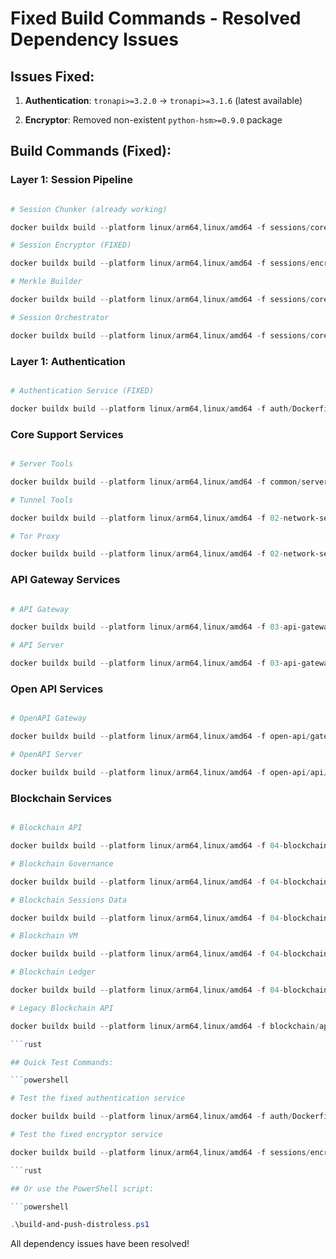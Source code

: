 # Fixed Build Commands - Resolved Dependency Issues

## Issues Fixed:

1. **Authentication**: `tronapi>=3.2.0` → `tronapi>=3.1.6` (latest available)

1. **Encryptor**: Removed non-existent `python-hsm>=0.9.0` package

## Build Commands (Fixed):

### Layer 1: Session Pipeline

```powershell

# Session Chunker (already working)

docker buildx build --platform linux/arm64,linux/amd64 -f sessions/core/Dockerfile.chunker -t pickme/lucid:session-chunker --push .

# Session Encryptor (FIXED)

docker buildx build --platform linux/arm64,linux/amd64 -f sessions/encryption/Dockerfile.encryptor -t pickme/lucid:session-encryptor --push .

# Merkle Builder

docker buildx build --platform linux/arm64,linux/amd64 -f sessions/core/Dockerfile.merkle_builder -t pickme/lucid:merkle-builder --push .

# Session Orchestrator

docker buildx build --platform linux/arm64,linux/amd64 -f sessions/core/Dockerfile.orchestrator -t pickme/lucid:session-orchestrator --push .

```

### Layer 1: Authentication

```powershell

# Authentication Service (FIXED)

docker buildx build --platform linux/arm64,linux/amd64 -f auth/Dockerfile.authentication -t pickme/lucid:authentication --push .

```

### Core Support Services

```powershell

# Server Tools

docker buildx build --platform linux/arm64,linux/amd64 -f common/server-tools/Dockerfile -t pickme/lucid:server-tools --push common/server-tools

# Tunnel Tools

docker buildx build --platform linux/arm64,linux/amd64 -f 02-network-security/tunnels/Dockerfile -t pickme/lucid:tunnel-tools --push 02-network-security/tunnels

# Tor Proxy

docker buildx build --platform linux/arm64,linux/amd64 -f 02-network-security/tor/Dockerfile -t pickme/lucid:tor-proxy --push 02-network-security/tor

```

### API Gateway Services

```powershell

# API Gateway

docker buildx build --platform linux/arm64,linux/amd64 -f 03-api-gateway/gateway/Dockerfile.gateway -t pickme/lucid:api-gateway --push 03-api-gateway/gateway

# API Server

docker buildx build --platform linux/arm64,linux/amd64 -f 03-api-gateway/api/Dockerfile.api -t pickme/lucid:api-server --push 03-api-gateway/api

```

### Open API Services

```powershell

# OpenAPI Gateway

docker buildx build --platform linux/arm64,linux/amd64 -f open-api/gateway/Dockerfile.gateway -t pickme/lucid:openapi-gateway --push open-api/gateway

# OpenAPI Server

docker buildx build --platform linux/arm64,linux/amd64 -f open-api/api/Dockerfile.api -t pickme/lucid:openapi-server --push open-api/api

```

### Blockchain Services

```powershell

# Blockchain API

docker buildx build --platform linux/arm64,linux/amd64 -f 04-blockchain-core/api/Dockerfile -t pickme/lucid:blockchain-api --push 04-blockchain-core/api

# Blockchain Governance

docker buildx build --platform linux/arm64,linux/amd64 -f 04-blockchain-core/governance/Dockerfile -t pickme/lucid:blockchain-governance --push 04-blockchain-core/governance

# Blockchain Sessions Data

docker buildx build --platform linux/arm64,linux/amd64 -f 04-blockchain-core/sessions-data/Dockerfile -t pickme/lucid:blockchain-sessions-data --push 04-blockchain-core/sessions-data

# Blockchain VM

docker buildx build --platform linux/arm64,linux/amd64 -f 04-blockchain-core/vm/Dockerfile -t pickme/lucid:blockchain-vm --push 04-blockchain-core/vm

# Blockchain Ledger

docker buildx build --platform linux/arm64,linux/amd64 -f 04-blockchain-core/ledger/Dockerfile -t pickme/lucid:blockchain-ledger --push 04-blockchain-core/ledger

# Legacy Blockchain API

docker buildx build --platform linux/arm64,linux/amd64 -f blockchain/api/Dockerfile -t pickme/lucid:blockchain-api-legacy --push blockchain/api

```rust

## Quick Test Commands:

```powershell

# Test the fixed authentication service

docker buildx build --platform linux/arm64,linux/amd64 -f auth/Dockerfile.authentication -t pickme/lucid:authentication --push .

# Test the fixed encryptor service

docker buildx build --platform linux/arm64,linux/amd64 -f sessions/encryption/Dockerfile.encryptor -t pickme/lucid:session-encryptor --push .

```rust

## Or use the PowerShell script:

```powershell

.\build-and-push-distroless.ps1

```

All dependency issues have been resolved!
